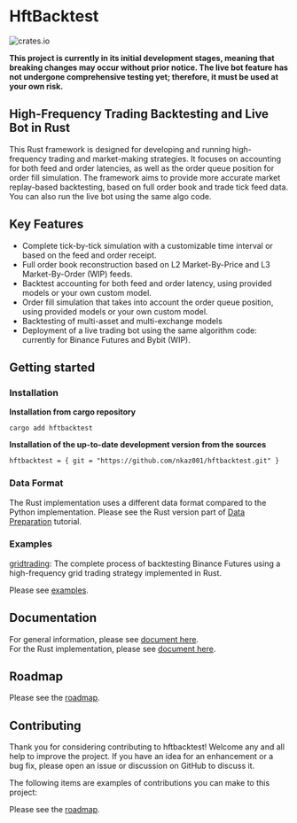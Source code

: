 # HftBacktest

![crates.io](https://img.shields.io/crates/v/hftbacktest.svg)

**This project is currently in its initial development stages, meaning that breaking changes may occur without prior
notice. The live bot feature has not undergone comprehensive testing yet; therefore, it must be used at your own risk.**

## High-Frequency Trading Backtesting and Live Bot in Rust

This Rust framework is designed for developing and running high-frequency trading and market-making strategies. It
focuses on accounting for both feed and order latencies, as well as the order queue position for order fill simulation.
The framework aims to provide more accurate market replay-based backtesting, based on full order book and trade tick
feed data. You can also run the live bot using the same algo code.

## Key Features

* Complete tick-by-tick simulation with a customizable time interval or based on the feed and order receipt.
* Full order book reconstruction based on L2 Market-By-Price and L3 Market-By-Order (WIP) feeds.
* Backtest accounting for both feed and order latency, using provided models or your own custom model.
* Order fill simulation that takes into account the order queue position, using provided models or your own custom model.
* Backtesting of multi-asset and multi-exchange models
* Deployment of a live trading bot using the same algorithm code: currently for Binance Futures and Bybit (WIP).

## Getting started

### Installation

**Installation from cargo repository**

    cargo add hftbacktest

**Installation of the up-to-date development version from the sources**

    hftbacktest = { git = "https://github.com/nkaz001/hftbacktest.git" }

### Data Format

The Rust implementation uses a different data format compared to the Python implementation. Please see the Rust version 
part of [Data Preparation](https://hftbacktest.readthedocs.io/en/latest/tutorials/Data%20Preparation.html) tutorial.

### Examples

[gridtrading](https://github.com/nkaz001/hftbacktest/blob/master/rust/examples/gridtrading.ipynb): The complete process of backtesting Binance Futures using a high-frequency grid trading strategy implemented in Rust.

Please see [examples](https://github.com/nkaz001/hftbacktest/tree/master/rust/examples).

## Documentation

For general information, please see [document here](https://hftbacktest.readthedocs.io/).  
For the Rust implementation, please see [document here](https://docs.rs/hftbacktest/latest/hftbacktest/).

## Roadmap

Please see the [roadmap](https://github.com/nkaz001/hftbacktest/blob/master/ROADMAP.md).

## Contributing

Thank you for considering contributing to hftbacktest! Welcome any and all help to improve the project. If you have an
idea for an enhancement or a bug fix, please open an issue or discussion on GitHub to discuss it.

The following items are examples of contributions you can make to this project:

Please see the [roadmap](https://github.com/nkaz001/hftbacktest/blob/master/ROADMAP.md).